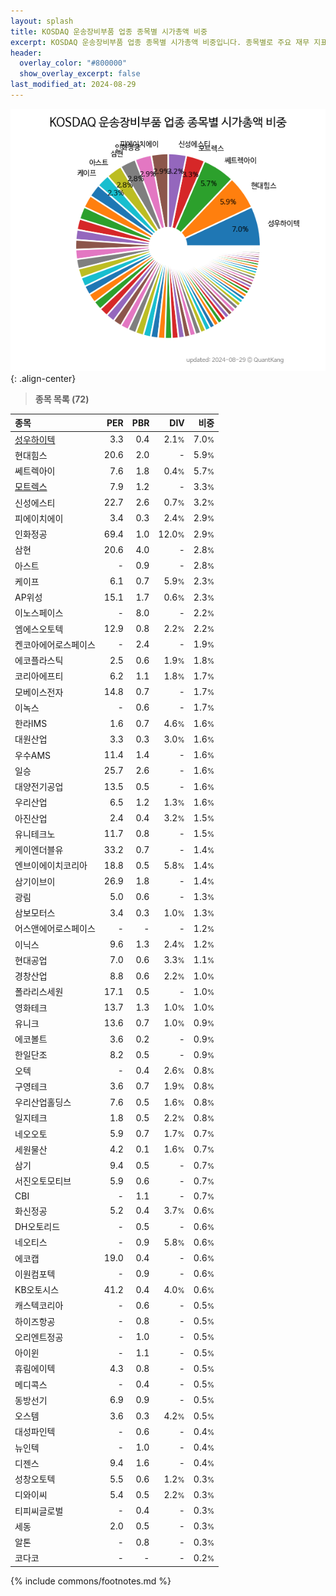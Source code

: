 ```yaml
---
layout: splash
title: KOSDAQ 운송장비부품 업종 종목별 시가총액 비중
excerpt: KOSDAQ 운송장비부품 업종 종목별 시가총액 비중입니다. 종목별로 주요 재무 지표를 함께 표시합니다.
header:
  overlay_color: "#800000"
  show_overlay_excerpt: false
last_modified_at: 2024-08-29
---
```



![KOSDAQ 운송장비부품 업종 종목별 시가총액 비중](/stats/sector/images/kosdaq_업종_운송장비부품_종목.png){: .align-center}


> **종목 목록 (72)**<a id="list"></a>

| **종목** | **PER** | **PBR** | **DIV** | **비중** |
| :------- | ------: | ------: | ------: | -------: |
| [성우하이텍](/015750/) | 3.3 | 0.4 | 2.1<small>%</small> | 7.0<small>%</small> |
| 현대힘스 | 20.6 | 2.0 | - | 5.9<small>%</small> |
| 쎄트렉아이 | 7.6 | 1.8 | 0.4<small>%</small> | 5.7<small>%</small> |
| [모트렉스](/118990/) | 7.9 | 1.2 | - | 3.3<small>%</small> |
| 신성에스티 | 22.7 | 2.6 | 0.7<small>%</small> | 3.2<small>%</small> |
| 피에이치에이 | 3.4 | 0.3 | 2.4<small>%</small> | 2.9<small>%</small> |
| 인화정공 | 69.4 | 1.0 | 12.0<small>%</small> | 2.9<small>%</small> |
| 삼현 | 20.6 | 4.0 | - | 2.8<small>%</small> |
| 아스트 | - | 0.9 | - | 2.8<small>%</small> |
| 케이프 | 6.1 | 0.7 | 5.9<small>%</small> | 2.3<small>%</small> |
| AP위성 | 15.1 | 1.7 | 0.6<small>%</small> | 2.3<small>%</small> |
| 이노스페이스 | - | 8.0 | - | 2.2<small>%</small> |
| 엠에스오토텍 | 12.9 | 0.8 | 2.2<small>%</small> | 2.2<small>%</small> |
| 켄코아에어로스페이스 | - | 2.4 | - | 1.9<small>%</small> |
| 에코플라스틱 | 2.5 | 0.6 | 1.9<small>%</small> | 1.8<small>%</small> |
| 코리아에프티 | 6.2 | 1.1 | 1.8<small>%</small> | 1.7<small>%</small> |
| 모베이스전자 | 14.8 | 0.7 | - | 1.7<small>%</small> |
| 이녹스 | - | 0.6 | - | 1.7<small>%</small> |
| 한라IMS | 1.6 | 0.7 | 4.6<small>%</small> | 1.6<small>%</small> |
| 대원산업 | 3.3 | 0.3 | 3.0<small>%</small> | 1.6<small>%</small> |
| 우수AMS | 11.4 | 1.4 | - | 1.6<small>%</small> |
| 일승 | 25.7 | 2.6 | - | 1.6<small>%</small> |
| 대양전기공업 | 13.5 | 0.5 | - | 1.6<small>%</small> |
| 우리산업 | 6.5 | 1.2 | 1.3<small>%</small> | 1.6<small>%</small> |
| 아진산업 | 2.4 | 0.4 | 3.2<small>%</small> | 1.5<small>%</small> |
| 유니테크노 | 11.7 | 0.8 | - | 1.5<small>%</small> |
| 케이엔더블유 | 33.2 | 0.7 | - | 1.4<small>%</small> |
| 엔브이에이치코리아 | 18.8 | 0.5 | 5.8<small>%</small> | 1.4<small>%</small> |
| 삼기이브이 | 26.9 | 1.8 | - | 1.4<small>%</small> |
| 광림 | 5.0 | 0.6 | - | 1.3<small>%</small> |
| 삼보모터스 | 3.4 | 0.3 | 1.0<small>%</small> | 1.3<small>%</small> |
| 어스앤에어로스페이스 | - | - | - | 1.2<small>%</small> |
| 이닉스 | 9.6 | 1.3 | 2.4<small>%</small> | 1.2<small>%</small> |
| 현대공업 | 7.0 | 0.6 | 3.3<small>%</small> | 1.1<small>%</small> |
| 경창산업 | 8.8 | 0.6 | 2.2<small>%</small> | 1.0<small>%</small> |
| 폴라리스세원 | 17.1 | 0.5 | - | 1.0<small>%</small> |
| 영화테크 | 13.7 | 1.3 | 1.0<small>%</small> | 1.0<small>%</small> |
| 유니크 | 13.6 | 0.7 | 1.0<small>%</small> | 0.9<small>%</small> |
| 에코볼트 | 3.6 | 0.2 | - | 0.9<small>%</small> |
| 한일단조 | 8.2 | 0.5 | - | 0.9<small>%</small> |
| 오텍 | - | 0.4 | 2.6<small>%</small> | 0.8<small>%</small> |
| 구영테크 | 3.6 | 0.7 | 1.9<small>%</small> | 0.8<small>%</small> |
| 우리산업홀딩스 | 7.6 | 0.5 | 1.6<small>%</small> | 0.8<small>%</small> |
| 일지테크 | 1.8 | 0.5 | 2.2<small>%</small> | 0.8<small>%</small> |
| 네오오토 | 5.9 | 0.7 | 1.7<small>%</small> | 0.7<small>%</small> |
| 세원물산 | 4.2 | 0.1 | 1.6<small>%</small> | 0.7<small>%</small> |
| 삼기 | 9.4 | 0.5 | - | 0.7<small>%</small> |
| 서진오토모티브 | 5.9 | 0.6 | - | 0.7<small>%</small> |
| CBI | - | 1.1 | - | 0.7<small>%</small> |
| 화신정공 | 5.2 | 0.4 | 3.7<small>%</small> | 0.6<small>%</small> |
| DH오토리드 | - | 0.5 | - | 0.6<small>%</small> |
| 네오티스 | - | 0.9 | 5.8<small>%</small> | 0.6<small>%</small> |
| 에코캡 | 19.0 | 0.4 | - | 0.6<small>%</small> |
| 이원컴포텍 | - | 0.9 | - | 0.6<small>%</small> |
| KB오토시스 | 41.2 | 0.4 | 4.0<small>%</small> | 0.6<small>%</small> |
| 캐스텍코리아 | - | 0.6 | - | 0.5<small>%</small> |
| 하이즈항공 | - | 0.8 | - | 0.5<small>%</small> |
| 오리엔트정공 | - | 1.0 | - | 0.5<small>%</small> |
| 아이윈 | - | 1.1 | - | 0.5<small>%</small> |
| 휴림에이텍 | 4.3 | 0.8 | - | 0.5<small>%</small> |
| 메디콕스 | - | 0.4 | - | 0.5<small>%</small> |
| 동방선기 | 6.9 | 0.9 | - | 0.5<small>%</small> |
| 오스템 | 3.6 | 0.3 | 4.2<small>%</small> | 0.5<small>%</small> |
| 대성파인텍 | - | 0.6 | - | 0.4<small>%</small> |
| 뉴인텍 | - | 1.0 | - | 0.4<small>%</small> |
| 디젠스 | 9.4 | 1.6 | - | 0.4<small>%</small> |
| 성창오토텍 | 5.5 | 0.6 | 1.2<small>%</small> | 0.3<small>%</small> |
| 디와이씨 | 5.4 | 0.5 | 2.2<small>%</small> | 0.3<small>%</small> |
| 티피씨글로벌 | - | 0.4 | - | 0.3<small>%</small> |
| 세동 | 2.0 | 0.5 | - | 0.3<small>%</small> |
| 알톤 | - | 0.8 | - | 0.3<small>%</small> |
| 코다코 | - | - | - | 0.2<small>%</small> |

{% include commons/footnotes.md %}